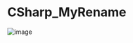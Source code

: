 # CSharp_MyRename
![image](https://user-images.githubusercontent.com/33834505/91003882-c81bb600-e5fc-11ea-9caf-2e137868943a.png)
